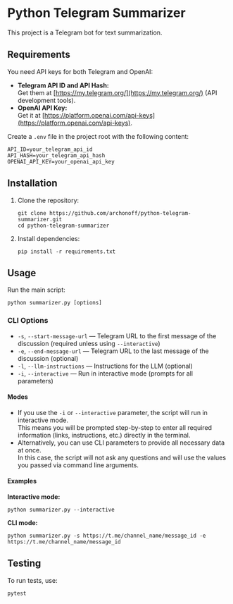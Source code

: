 # Python Telegram Summarizer

This project is a Telegram bot for text summarization.

## Requirements

You need API keys for both Telegram and OpenAI:

- **Telegram API ID and API Hash:**  
  Get them at [https://my.telegram.org/](https://my.telegram.org/) (API development tools).
- **OpenAI API Key:**  
  Get it at [https://platform.openai.com/api-keys](https://platform.openai.com/api-keys).

Create a `.env` file in the project root with the following content:
```
API_ID=your_telegram_api_id
API_HASH=your_telegram_api_hash
OPENAI_API_KEY=your_openai_api_key
```

## Installation

1. Clone the repository:
   ```
   git clone https://github.com/archonoff/python-telegram-summarizer.git
   cd python-telegram-summarizer
   ```

2. Install dependencies:
   ```
   pip install -r requirements.txt
   ```

## Usage

Run the main script:
```
python summarizer.py [options]
```

### CLI Options

- `-s`, `--start-message-url` — Telegram URL to the first message of the discussion (required unless using `--interactive`)
- `-e`, `--end-message-url` — Telegram URL to the last message of the discussion (optional)
- `-l`, `--llm-instructions` — Instructions for the LLM (optional)
- `-i`, `--interactive` — Run in interactive mode (prompts for all parameters)

#### Modes

- If you use the `-i` or `--interactive` parameter, the script will run in interactive mode.  
  This means you will be prompted step-by-step to enter all required information (links, instructions, etc.) directly in the terminal.
- Alternatively, you can use CLI parameters to provide all necessary data at once.  
  In this case, the script will not ask any questions and will use the values you passed via command line arguments.

#### Examples

**Interactive mode:**
```
python summarizer.py --interactive
```

**CLI mode:**
```
python summarizer.py -s https://t.me/channel_name/message_id -e https://t.me/channel_name/message_id
```

## Testing

To run tests, use:
```
pytest
```

